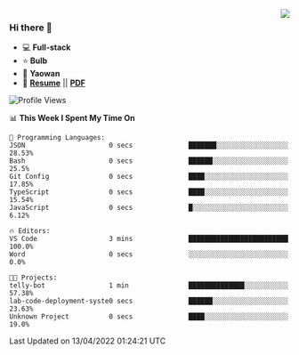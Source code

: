 <img align="right" src="https://github-readme-stats.vercel.app/api?username=LolipopJ&show_icons=true&count_private=true&hide_title=true&include_all_commits=true&theme=vue">

### Hi there 👋

- :computer: **Full-stack**
- :star: **Bulb**
- :pill: **Yaowan**
- :milky_way: [**Resume**](https://lolipopj.github.io/resume/) || [**PDF**](https://cdn.jsdelivr.net/gh/lolipopj/resume/export/resume-en.pdf)

<!--START_SECTION:waka-->
![Profile Views](http://img.shields.io/badge/Profile%20Views-54-blue)

📊 **This Week I Spent My Time On** 

```text
💬 Programming Languages: 
JSON                     0 secs              ███████░░░░░░░░░░░░░░░░░░   28.53% 
Bash                     0 secs              ██████░░░░░░░░░░░░░░░░░░░   25.5% 
Git Config               0 secs              ████░░░░░░░░░░░░░░░░░░░░░   17.85% 
TypeScript               0 secs              ████░░░░░░░░░░░░░░░░░░░░░   15.54% 
JavaScript               0 secs              █░░░░░░░░░░░░░░░░░░░░░░░░   6.12%

🔥 Editors: 
VS Code                  3 mins              █████████████████████████   100.0% 
Word                     0 secs              ░░░░░░░░░░░░░░░░░░░░░░░░░   0.0%

🐱‍💻 Projects: 
telly-bot                1 min               ██████████████░░░░░░░░░░░   57.38% 
lab-code-deployment-syste0 secs              ██████░░░░░░░░░░░░░░░░░░░   23.63% 
Unknown Project          0 secs              ████░░░░░░░░░░░░░░░░░░░░░   19.0%

```


 Last Updated on 13/04/2022 01:24:21 UTC
<!--END_SECTION:waka-->
